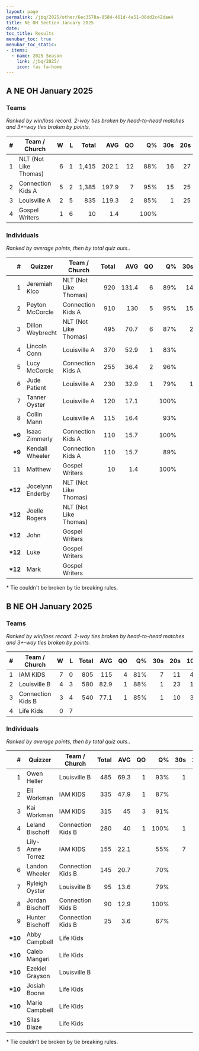 ```yaml
---
layout: page
permalink: /jbq/2025/other/6ec3578a-0584-461d-4a51-08dd2c42dae4
title: NE OH Section January 2025
date: 
toc_title: Results
menubar_toc: true
menubar_toc_static:
- items:
  - name: 2025 Season
    link: /jbq/2025/
    icon: fas fa-home
---
```



## A NE OH January 2025

### Teams

*Ranked by win/loss record. 2-way ties broken by head-to-head matches and 3+-way ties broken by points.*

| # | Team / Church | W | L | Total | AVG | QO | Q% | 30s | 20s | 10s |
|--:|---|--:|--:|--:|--:|--:|--:|--:|--:|--:|
| 1 | NLT (Not Like Thomas) | 6 | 1 | 1,415 | 202.1 | 12 | 88% | 16 | 27 | 37 |
| 2 | Connection Kids A | 5 | 2 | 1,385 | 197.9 | 7 | 95% | 15 | 25 | 40 |
| 3 | Louisville A | 2 | 5 | 835 | 119.3 | 2 | 85% | 1 | 25 | 37 |
| 4 | Gospel Writers | 1 | 6 | 10 | 1.4 |  | 100% |  |  | 1 |

### Individuals

*Ranked by average points, then by total quiz outs..*

| # | Quizzer | Team / Church | Total | AVG | QO | Q% | 30s | 20s | 10s |
|--:|---|---|--:|--:|--:|--:|--:|--:|--:|
| 1 | Jeremiah Klco | NLT (Not Like Thomas) | 920 | 131.4 | 6 | 89% | 14 | 25 |  |
| 2 | Peyton McCorcle | Connection Kids A | 910 | 130 | 5 | 95% | 15 | 19 | 5 |
| 3 | Dillon Weybrecht | NLT (Not Like Thomas) | 495 | 70.7 | 6 | 87% | 2 | 2 | 37 |
| 4 | Lincoln Conn | Louisville A | 370 | 52.9 | 1 | 83% |  | 20 |  |
| 5 | Lucy McCorcle | Connection Kids A | 255 | 36.4 | 2 | 96% |  |  | 24 |
| 6 | Jude Patient | Louisville A | 230 | 32.9 | 1 | 79% | 1 | 1 | 20 |
| 7 | Tanner Oyster | Louisville A | 120 | 17.1 |  | 100% |  | 4 | 4 |
| 8 | Collin Mann | Louisville A | 115 | 16.4 |  | 93% |  |  | 13 |
| **\*9** | Isaac Zimmerly | Connection Kids A | 110 | 15.7 |  | 100% |  | 2 | 7 |
| **\*9** | Kendall Wheeler | Connection Kids A | 110 | 15.7 |  | 89% |  | 4 | 4 |
| 11 | Matthew | Gospel Writers | 10 | 1.4 |  | 100% |  |  | 1 |
| **\*12** | Jocelynn Enderby | NLT (Not Like Thomas) |  |  |  |  |  |  |  |
| **\*12** | Joelle Rogers | NLT (Not Like Thomas) |  |  |  |  |  |  |  |
| **\*12** | John | Gospel Writers |  |  |  |  |  |  |  |
| **\*12** | Luke | Gospel Writers |  |  |  |  |  |  |  |
| **\*12** | Mark | Gospel Writers |  |  |  |  |  |  |  |

\* Tie couldn't be broken by tie breaking rules.

## B NE OH January 2025

### Teams

*Ranked by win/loss record. 2-way ties broken by head-to-head matches and 3+-way ties broken by points.*

| # | Team / Church | W | L | Total | AVG | QO | Q% | 30s | 20s | 10s |
|--:|---|--:|--:|--:|--:|--:|--:|--:|--:|--:|
| 1 | IAM KIDS | 7 | 0 | 805 | 115 | 4 | 81% | 7 | 11 | 49 |
| 2 | Louisville B | 4 | 3 | 580 | 82.9 | 1 | 88% | 1 | 23 | 12 |
| 3 | Connection Kids B | 3 | 4 | 540 | 77.1 | 1 | 85% | 1 | 10 | 36 |
| 4 | Life Kids | 0 | 7 |  |  |  |  |  |  |  |

### Individuals

*Ranked by average points, then by total quiz outs..*

| # | Quizzer | Team / Church | Total | AVG | QO | Q% | 30s | 20s | 10s |
|--:|---|---|--:|--:|--:|--:|--:|--:|--:|
| 1 | Owen Heller | Louisville B | 485 | 69.3 | 1 | 93% | 1 | 23 | 1 |
| 2 | Eli Workman | IAM KIDS | 335 | 47.9 | 1 | 87% |  | 9 | 17 |
| 3 | Kai Workman | IAM KIDS | 315 | 45 | 3 | 91% |  |  | 30 |
| 4 | Leland Bischoff | Connection Kids B | 280 | 40 | 1 | 100% | 1 | 4 | 16 |
| 5 | Lily-Anne Torrez | IAM KIDS | 155 | 22.1 |  | 55% | 7 | 2 | 2 |
| 6 | Landon Wheeler | Connection Kids B | 145 | 20.7 |  | 70% |  | 5 | 9 |
| 7 | Ryleigh Oyster | Louisville B | 95 | 13.6 |  | 79% |  |  | 11 |
| 8 | Jordan Bischoff | Connection Kids B | 90 | 12.9 |  | 100% |  | 1 | 7 |
| 9 | Hunter Bischoff | Connection Kids B | 25 | 3.6 |  | 67% |  |  | 4 |
| **\*10** | Abby Campbell | Life Kids |  |  |  |  |  |  |  |
| **\*10** | Caleb Mangeri | Life Kids |  |  |  |  |  |  |  |
| **\*10** | Ezekiel Grayson | Louisville B |  |  |  |  |  |  |  |
| **\*10** | Josiah Boone | Life Kids |  |  |  |  |  |  |  |
| **\*10** | Marie Campbell | Life Kids |  |  |  |  |  |  |  |
| **\*10** | Silas Blaze | Life Kids |  |  |  |  |  |  |  |

\* Tie couldn't be broken by tie breaking rules.

